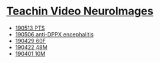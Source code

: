 <!--
Filename: 	index.md
Project: 	/Users/shume/Developer/physician/Neurol/TVNI
Author: 	shumez <https://github.com/shumez>
Created: 	2019-05-10 14:27:8
Modified: 	2019-05-24 16:52:30
-----
Copyright (c) 2019 shumez
-->

# [Teachin Video NeuroImages][TVNI]

<!-- * [19mmdd ...](2019-mm-dd_.md) -->
* [190513 PTS](2019-05-13_43F.md)
* [190506 anti-DPPX encephalitis](2019-05-06_49M.md)
* [190429 60F](2019-04-29_60F.md)
* [190422 48M](2019-04-22_48M.md)
* [190401 10M](2019-04-01_10M.md)


[TVNI]: https://www.neurology.org/search/jcode%3Aneurology%7C%7Cneurclinpract%7C%7Cnng%7C%7Cnnn%20sort%3Apublication-date%20toc_section%3AResident%20and%20Fellow%20Section%7C%7C%20Resident%20%26%20Fellow%20Section?see_more_page=1&see_more_page_title=